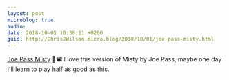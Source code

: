 ```yaml
---
layout: post
microblog: true
audio: 
date: 2018-10-01 10:38:11 +0200
guid: http://ChrisJWilson.micro.blog/2018/10/01/joe-pass-misty.html
---
```

[Joe Pass Misty](https://youtu.be/jaxU0TzdMbM) 🎵📽️
I love this version of Misty by Joe Pass, maybe one day I'll learn to play half as good as this. 
